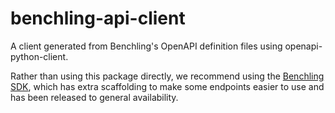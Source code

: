 # benchling-api-client
A client generated from Benchling's OpenAPI definition files using openapi-python-client.

Rather than using this package directly, we recommend using the
[Benchling SDK](https://pypi.org/project/benchling-sdk/), which has extra scaffolding to make some endpoints
easier to use and has been released to general availability.
